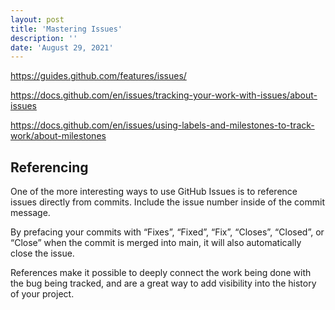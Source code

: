 ```yaml
---
layout: post
title: 'Mastering Issues'
description: ''
date: 'August 29, 2021'
---
```


https://guides.github.com/features/issues/


https://docs.github.com/en/issues/tracking-your-work-with-issues/about-issues


https://docs.github.com/en/issues/using-labels-and-milestones-to-track-work/about-milestones

## Referencing

One of the more interesting ways to use GitHub Issues is to reference issues directly from commits. Include the issue number inside of the commit message.

By prefacing your commits with “Fixes”, “Fixed”, “Fix”, “Closes”, “Closed”, or “Close” when the commit is merged into main, it will also automatically close the issue.

References make it possible to deeply connect the work being done with the bug being tracked, and are a great way to add visibility into the history of your project.